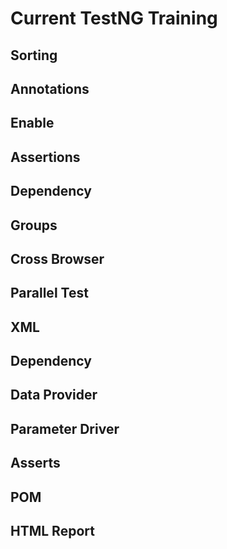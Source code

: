 # Current TestNG Training

## Sorting
## Annotations
## Enable
## Assertions
## Dependency
## Groups
## Cross Browser
## Parallel Test
## XML
## Dependency
## Data Provider
## Parameter Driver
## Asserts
## POM
## HTML Report
